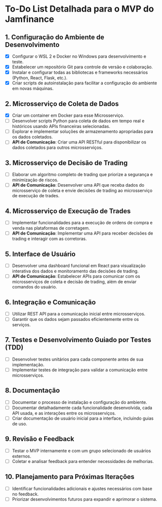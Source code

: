 # To-Do List Detalhada para o MVP do Jamfinance

## 1. Configuração do Ambiente de Desenvolvimento
- [X] Configurar o WSL 2 e Docker no Windows para desenvolvimento e teste.
- [X] Estabelecer um repositório Git para controle de versão e colaboração.
- [X] Instalar e configurar todas as bibliotecas e frameworks necessários (Python, React, Flask, etc.).
- [X] Criar scripts de autoinstalação para facilitar a configuração do ambiente em novas máquinas.

## 2. Microsserviço de Coleta de Dados
- [X] Criar um container em Docker para esse Microsserviço.
- [ ] Desenvolver scripts Python para coleta de dados em tempo real e históricos usando APIs financeiras selecionadas.
- [ ] Explorar e implementar soluções de armazenamento apropriadas para os dados coletados.
- [ ] **API de Comunicação**: Criar uma API RESTful para disponibilizar os dados coletados para outros microsserviços.

## 3. Microsserviço de Decisão de Trading
- [ ] Elaborar um algoritmo completo de trading que priorize a segurança e minimização de riscos.
- [ ] **API de Comunicação**: Desenvolver uma API que receba dados do microsserviço de coleta e envie decisões de trading ao microsserviço de execução de trades.

## 4. Microsserviço de Execução de Trades
- [ ] Implementar funcionalidades para a execução de ordens de compra e venda nas plataformas de corretagem.
- [ ] **API de Comunicação**: Implementar uma API para receber decisões de trading e interagir com as corretoras.

## 5. Interface de Usuário
- [ ] Desenvolver uma dashboard funcional em React para visualização interativa dos dados e monitoramento das decisões de trading.
- [ ] **API de Comunicação**: Estabelecer APIs para comunicar com os microsserviços de coleta e decisão de trading, além de enviar comandos do usuário.

## 6. Integração e Comunicação
- [ ] Utilizar REST API para a comunicação inicial entre microsserviços.
- [ ] Garantir que os dados sejam passados eficientemente entre os serviços.

## 7. Testes e Desenvolvimento Guiado por Testes (TDD)
- [ ] Desenvolver testes unitários para cada componente antes de sua implementação.
- [ ] Implementar testes de integração para validar a comunicação entre microsserviços.

## 8. Documentação
- [ ] Documentar o processo de instalação e configuração do ambiente.
- [ ] Documentar detalhadamente cada funcionalidade desenvolvida, cada API usada, e as interações entre os microsserviços.
- [ ] Criar documentação de usuário inicial para a interface, incluindo guias de uso.

## 9. Revisão e Feedback
- [ ] Testar o MVP internamente e com um grupo selecionado de usuários externos.
- [ ] Coletar e analisar feedback para entender necessidades de melhorias.

## 10. Planejamento para Próximas Iterações
- [ ] Identificar funcionalidades adicionais e ajustes necessários com base no feedback.
- [ ] Priorizar desenvolvimentos futuros para expandir e aprimorar o sistema.
